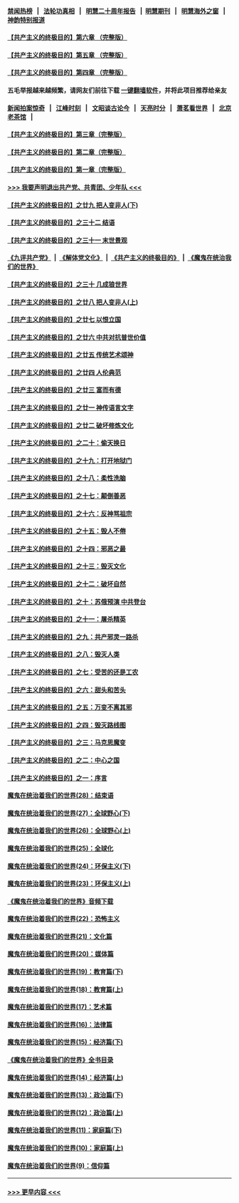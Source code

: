 #### [禁闻热榜](热点新闻.md?=0)  &nbsp;&nbsp;|&nbsp;&nbsp; [法轮功真相](https://github.com/gfw-breaker/truth/blob/master/README.md?=0) &nbsp;&nbsp;|&nbsp;&nbsp; [明慧二十周年报告](https://github.com/gfw-breaker/mh-reports/blob/master/README.md?=0) &nbsp;&nbsp;|&nbsp;&nbsp;[明慧期刊](https://github.com/gfw-breaker/mh-qikan) &nbsp;&nbsp;|&nbsp;&nbsp; [明慧海外之窗](https://github.com/gfw-breaker/mh-news/blob/master/README.md?=0) &nbsp;&nbsp;|&nbsp;&nbsp; [神韵特别报道](https://github.com/gfw-breaker/mh-news/blob/master/shenyun.md?=0)
#### [【共产主义的终极目的】第六章 （完整版）](../pages/nsc422/n11428913.md?t=03051732) 
#### [【共产主义的终极目的】第五章 （完整版）](../pages/nsc422/n11428912.md?t=03051732) 
#### [【共产主义的终极目的】第四章 （完整版）](../pages/nsc422/n11428907.md?t=03051732) 
#### 五毛举报越来越频繁，请网友们前往下载 [一键翻墙软件](https://github.com/gfw-breaker/ssr-accounts)，并将此项目推荐给亲友
#### [新闻拍案惊奇](https://github.com/gfw-breaker/banned-news/blob/master/pages/link4.md) &nbsp;&nbsp;|&nbsp;&nbsp; [江峰时刻](https://github.com/gfw-breaker/banned-news/blob/master/pages/link4.md) &nbsp;&nbsp;|&nbsp;&nbsp; [文昭谈古论今](https://github.com/gfw-breaker/banned-news/blob/master/pages/link4.md) &nbsp;&nbsp;|&nbsp;&nbsp; [天亮时分](https://github.com/gfw-breaker/banned-news/blob/master/pages/link4.md) &nbsp;&nbsp;|&nbsp;&nbsp; [萧茗看世界](https://github.com/gfw-breaker/banned-news/blob/master/pages/link4.md) &nbsp;&nbsp;|&nbsp;&nbsp; [北京老茶馆](https://github.com/gfw-breaker/banned-news/blob/master/pages/link4.md) &nbsp;&nbsp;|&nbsp;&nbsp; 
#### [【共产主义的终极目的】第三章（完整版）](../pages/nsc422/n11428848.md?t=03051732) 
#### [【共产主义的终极目的】第二章（完整版）](../pages/nsc422/n11428831.md?t=03051732) 
#### [【共产主义的终极目的】第一章（完整版）](../pages/nsc422/n11417651.md?t=03051732) 
#### [>>> 我要声明退出共产党、共青团、少年队 <<<](https://github.com/begood0513/goodnews/blob/master/quit/letter.md) 
#### [【共产主义的终极目的】之廿九 把人变非人(下)](../pages/nsc422/n11344140.md?t=03051732) 
#### [【共产主义的终极目的】之三十二 结语](../pages/nsc422/n11360535.md?t=03051732) 
#### [【共产主义的终极目的】之三十一 末世景观](../pages/nsc422/n11351129.md?t=03051732) 
#### [《九评共产党》](https://github.com/begood0513/9ping.md/blob/master/README.md) &nbsp;|&nbsp; [《解体党文化》](../../../../jtdwh.md/blob/master/README.md)  &nbsp;|&nbsp; [《共产主义的终极目的》](../../../../gczydzjmd.md/blob/master/README.md) &nbsp;|&nbsp; [《魔鬼在统治我们的世界》](../../../../mgztzwmdsj.md/blob/master/README.md) 
#### [【共产主义的终极目的】之三十 几成狼世界](../pages/nsc422/n11348280.md?t=03051732) 
#### [【共产主义的终极目的】之廿八 把人变非人(上)](../pages/nsc422/n11340492.md?t=03051732) 
#### [【共产主义的终极目的】之廿七 以恨立国](../pages/nsc422/n11336944.md?t=03051732) 
#### [【共产主义的终极目的】之廿六 中共对抗普世价值](../pages/nsc422/n11324785.md?t=03051732) 
#### [【共产主义的终极目的】之廿五 传统艺术颂神](../pages/nsc422/n11296396.md?t=03051732) 
#### [【共产主义的终极目的】之廿四 人伦典范](../pages/nsc422/n11296397.md?t=03051732) 
#### [【共产主义的终极目的】之廿三 富而有德](../pages/nsc422/n11283598.md?t=03051732) 
#### [【共产主义的终极目的】之廿一 神传语言文字](../pages/nsc422/n11263265.md?t=03051732) 
#### [【共产主义的终极目的】之廿二 破坏修炼文化](../pages/nsc422/n11245728.md?t=03051732) 
#### [【共产主义的终极目的】之二十：偷天换日](../pages/nsc422/n11238846.md?t=03051732) 
#### [【共产主义的终极目的】之十九：打开地狱门](../pages/nsc422/n11206376.md?t=03051732) 
#### [【共产主义的终极目的】之十八：柔性洗脑](../pages/nsc422/n11199994.md?t=03051732) 
#### [【共产主义的终极目的】之十七：颠倒善恶](../pages/nsc422/n11179782.md?t=03051732) 
#### [【共产主义的终极目的】之十六：反神骂祖宗](../pages/nsc422/n11166798.md?t=03051732) 
#### [【共产主义的终极目的】之十五：毁人不倦](../pages/nsc422/n11166792.md?t=03051732) 
#### [【共产主义的终极目的】之十四：邪恶之最](../pages/nsc422/n11150249.md?t=03051732) 
#### [【共产主义的终极目的】之十三：毁灭文化](../pages/nsc422/n11135227.md?t=03051732) 
#### [【共产主义的终极目的】之十二：破坏自然](../pages/nsc422/n11135214.md?t=03051732) 
#### [【共产主义的终极目的】之十：苏俄预演 中共登台](../pages/nsc422/n11118424.md?t=03051732) 
#### [【共产主义的终极目的】之十一：屠杀精英](../pages/nsc422/n11118442.md?t=03051732) 
#### [【共产主义的终极目的】之九：共产邪灵一路杀](../pages/nsc422/n11114139.md?t=03051732) 
#### [【共产主义的终极目的】之八：毁灭人类](../pages/nsc422/n11108503.md?t=03051732) 
#### [【共产主义的终极目的】之七：受苦的还是工农](../pages/nsc422/n11101809.md?t=03051732) 
#### [【共产主义的终极目的】之六：甜头和苦头](../pages/nsc422/n11096971.md?t=03051732) 
#### [【共产主义的终极目的】之五：万变不离其邪](../pages/nsc422/n11091285.md?t=03051732) 
#### [【共产主义的终极目的】之四：毁灭路线图](../pages/nsc422/n11086284.md?t=03051732) 
#### [【共产主义的终极目的】之三：马克思魔变](../pages/nsc422/n11061941.md?t=03051732) 
#### [【共产主义的终极目的】之二：中心之国](../pages/nsc422/n11047728.md?t=03051732) 
#### [【共产主义的终极目的】之一：序言](../pages/nsc422/n11086077.md?t=03051732) 
#### [魔鬼在统治着我们的世界(28)：结束语](../pages/nsc422/n10936246.md?t=03051732) 
#### [魔鬼在统治着我们的世界(27)：全球野心(下)](../pages/nsc422/n10928319.md?t=03051732) 
#### [魔鬼在统治着我们的世界(26)：全球野心(上)](../pages/nsc422/n10900318.md?t=03051732) 
#### [魔鬼在统治着我们的世界(25)：全球化](../pages/nsc422/n10788205.md?t=03051732) 
#### [魔鬼在统治着我们的世界(24)：环保主义(下)](../pages/nsc422/n10695307.md?t=03051732) 
#### [魔鬼在统治着我们的世界(23)：环保主义(上)](../pages/nsc422/n10688613.md?t=03051732) 
#### [《魔鬼在统治着我们的世界》音频下载](../pages/nsc422/n10635553.md?t=03051732) 
#### [魔鬼在统治着我们的世界(22)：恐怖主义](../pages/nsc422/n10614727.md?t=03051732) 
#### [魔鬼在统治着我们的世界(21)：文化篇](../pages/nsc422/n10597706.md?t=03051732) 
#### [魔鬼在统治着我们的世界(20)：媒体篇](../pages/nsc422/n10586579.md?t=03051732) 
#### [魔鬼在统治着我们的世界(19)：教育篇(下)](../pages/nsc422/n10564808.md?t=03051732) 
#### [魔鬼在统治着我们的世界(18)：教育篇(上)](../pages/nsc422/n10526970.md?t=03051732) 
#### [魔鬼在统治着我们的世界(17)：艺术篇](../pages/nsc422/n10499093.md?t=03051732) 
#### [魔鬼在统治着我们的世界(16)：法律篇](../pages/nsc422/n10485969.md?t=03051732) 
#### [魔鬼在统治着我们的世界(15)：经济篇(下)](../pages/nsc422/n10469975.md?t=03051732) 
#### [《魔鬼在统治着我们的世界》全书目录](../pages/nsc422/n10464261.md?t=03051732) 
#### [魔鬼在统治着我们的世界(14)：经济篇(上)](../pages/nsc422/n10457370.md?t=03051732) 
#### [魔鬼在统治着我们的世界(13)：政治篇(下)](../pages/nsc422/n10448270.md?t=03051732) 
#### [魔鬼在统治着我们的世界(12)：政治篇(上)](../pages/nsc422/n10444576.md?t=03051732) 
#### [魔鬼在统治着我们的世界(11)：家庭篇(下)](../pages/nsc422/n10440961.md?t=03051732) 
#### [魔鬼在统治着我们的世界(10)：家庭篇(上)](../pages/nsc422/n10435448.md?t=03051732) 
#### [魔鬼在统治着我们的世界(9)：信仰篇](../pages/nsc422/n10432159.md?t=03051732) 

----
#### [ >>> 更早内容 <<< ](../indexes/nsc422-earlier.md)
